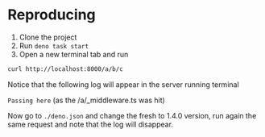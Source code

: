 # Reproducing

1. Clone the project
2. Run `deno task start`
3. Open a new terminal tab and run

```sh
curl http://localhost:8000/a/b/c
```

Notice that the following log will appear in the server running terminal

`Passing here` (as the /a/\_middleware.ts was hit)

Now go to `./deno.json` and change the fresh to 1.4.0 version, run again the same request and note that the log will disappear.
